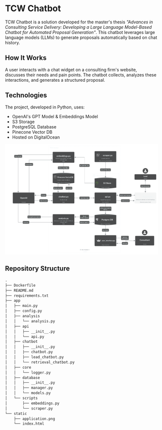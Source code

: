 # TCW Chatbot

TCW Chatbot is a solution developed for the master's thesis *"Advances in Consulting Service Delivery: Developing a Large Language Model-Based Chatbot for Automated Proposal Generation"*. This chatbot leverages large language models (LLMs) to generate proposals automatically based on chat history.

## How It Works
A user interacts with a chat widget on a consulting firm's website, discusses their needs and pain points. The chatbot collects, analyzes these interactions, and generates a structured proposal.

## Technologies
The project, developed in Python, uses:

- OpenAI's GPT Model & Embeddings Model
- S3 Storage
- PostgreSQL Database
- Pinecone Vector DB
- Hosted on DigitalOcean

<img src="static/application.png" alt="drawing" width="1000"/>

## Repository Structure
```markdown
.
├── Dockerfile
├── README.md
├── requirements.txt
├── app
│   ├── main.py
│   ├── config.py
│   ├── analysis
│   │   └── analysis.py
│   ├── api
│   │   ├── __init__.py
│   │   └── api.py
│   ├── chatbot
│   │   ├── __init__.py
│   │   ├── chatbot.py
│   │   ├── lead_chatbot.py
│   │   └── retrieval_chatbot.py
│   ├── core
│   │   └── logger.py
│   ├── database
│   │   ├── __init__.py
│   │   ├── manager.py
│   │   └── models.py
│   └── scripts
│       ├── embeddings.py
│       └── scraper.py
└── static
    ├── application.png
    └── index.html
```






